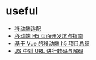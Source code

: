 # useful

- [移动端适配](https://juejin.im/post/5cddf289f265da038f77696c)  
- [移动端 H5 页面开发坑点指南](https://juejin.im/post/5dafc3df5188257a63539c64?utm_source=gold_browser_extension)  
- [基于 Vue 的移动端 h5 项目总结](https://juejin.im/post/5de72b1f51882512360d3910?utm_source=gold_browser_extension)
- [JS 中对 URL 进行转码与解码](https://www.cnblogs.com/lvmylife/p/7595036.html)
